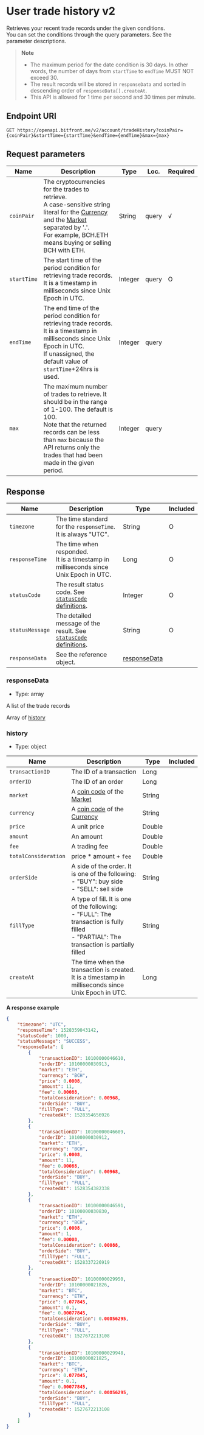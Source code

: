 # User trade history v2

Retrieves your recent trade records under the given conditions. <br/>
You can set the conditions through the query parameters. See the parameter descriptions.

> **Note**
>
> - The maximum period for the date condition is 30 days. In other words, the number of days from `startTime` to `endTime` MUST NOT exceed 30.
> - The result records will be stored in `responseData` and sorted in descending order of `responseData[].createAt`.
> - This API is allowed for 1 time per second and 30 times per minute.

## Endpoint URI

```
GET https://openapi.bitfront.me/v2/account/tradeHistory?coinPair={coinPair}&startTime={startTime}&endTime={endTime}&max={max}
```

## Request parameters

| Name | Description | Type | Loc. | Required |
|--- |--- |--- |--- |--- |
| `coinPair` |The cryptocurrencies for the trades to retrieve. <br/>A case-sensitive string literal for the [Currency](/5_Terms.md#currency-for-coin-trading) and the [Market](/5_Terms.md#market-for-coin-trading) separated by '.'. <br/>For example, BCH.ETH means buying or selling BCH with ETH. | String | query | √ |
| `startTime` |The start time of the period condition for retrieving trade records. It is a timestamp in milliseconds since Unix Epoch in UTC.|Integer|query|O|
| `endTime` |The end time of the period condition for retrieving trade records. It is a timestamp in milliseconds since Unix Epoch in UTC. <br/>If unassigned, the default value of `startTime`+24hrs is used.|Integer|query| |
| `max` |The maximum number of trades to retrieve. It should be in the range of 1-100. The default is 100. <br/>Note that the returned records can be less than `max` because the API returns only the trades that had been made in the given period.|Integer|query| |

## Response

| Name            | Description                                                                                                | Type                          | Included |
| --------------- | ---------------------------------------------------------------------------------------------------------- | ----------------------------- | -------- |
| `timezone`      | The time standard for the `responseTime`. It is always "UTC". | String | O        |
| `responseTime`  | The time when responded. <br/>It is a timestamp in milliseconds since Unix Epoch in UTC. | Long | O        |
| `statusCode`    | The result status code. See [`statusCode` definitions](/1_Overview.md#statuscode-definitions). | Integer | O        |
| `statusMessage` | The detailed message of the result. See [`statusCode` definitions](/1_Overview.md#statuscode-definitions). | String                        | O        |
| `responseData`  | See the reference object. | [responseData](#responsedata) |          |

### responseData

  - Type: array

A list of the trade records

Array of [history](#history)

### history

  - Type: object

| Name                 | Description                                                                                   | Type   | Included |
| -------------------- | --------------------------------------------------------------------------------------------- | ------ | -------- |
| `transactionID`      | The ID of a transaction | Long   |          |
| `orderID`            | The ID of an order | Long   |          |
| `market`             | A [coin code](/5_Terms.md#coin-code) of the [Market](/5_Terms.md#market-for-coin-trading)     | String |          |
| `currency`           | A [coin code](/5_Terms.md#coin-code) of the [Currency](/5_Terms.md#currency-for-coin-trading) | String |          |
| `price`              | A unit price | Double |          |
| `amount`             | An amount | Double |          |
| `fee`                | A trading fee | Double |          |
| `totalConsideration` | price * amount + `fee` | Double |          |
| `orderSide`          | A side of the order. It is one of the following: <br/>- "BUY": buy side <br/>- "SELL": sell side | String| |
| `fillType` |A type of fill. It is one of the following: <br/>- "FULL": The transaction is fully filled <br/>- "PARTIAL": The transaction is partially filled | String| |
| `createAt` |The time when the transaction is created. It is a timestamp in milliseconds since Unix Epoch in UTC.|Long| |

**A response example**

``` json
{
    "timezone": "UTC",
    "responseTime": 1528359043142,
    "statusCode": 1000,
    "statusMessage": "SUCCESS",
    "responseData": [
        {
            "transactionID": 10100000046610,
            "orderID": 10100000030913,
            "market": "ETH",
            "currency": "BCH",
            "price": 0.0008,
            "amount": 11,
            "fee": 0.00088,
            "totalConsideration": 0.00968,
            "orderSide": "BUY",
            "fillType": "FULL",
            "createdAt": 1528354656926
        },
        {
            "transactionID": 10100000046609,
            "orderID": 10100000030912,
            "market": "ETH",
            "currency": "BCH",
            "price": 0.0008,
            "amount": 11,
            "fee": 0.00088,
            "totalConsideration": 0.00968,
            "orderSide": "BUY",
            "fillType": "FULL",
            "createdAt": 1528354382338
        },
        {
            "transactionID": 10100000046591,
            "orderID": 10100000030830,
            "market": "ETH",
            "currency": "BCH",
            "price": 0.0008,
            "amount": 1,
            "fee": 0.00008,
            "totalConsideration": 0.00088,
            "orderSide": "BUY",
            "fillType": "FULL",
            "createdAt": 1528337226919
        },
        {
            "transactionID": 10100000029950,
            "orderID": 10100000021826,
            "market": "BTC",
            "currency": "ETH",
            "price": 0.077845,
            "amount": 0.1,
            "fee": 0.00077845,
            "totalConsideration": 0.00856295,
            "orderSide": "BUY",
            "fillType": "FULL",
            "createdAt": 1527672213108
        },
        {
            "transactionID": 10100000029948,
            "orderID": 10100000021825,
            "market": "BTC",
            "currency": "ETH",
            "price": 0.077845,
            "amount": 0.1,
            "fee": 0.00077845,
            "totalConsideration": 0.00856295,
            "orderSide": "BUY",
            "fillType": "FULL",
            "createdAt": 1527672213108
        }
    ]
}
```

